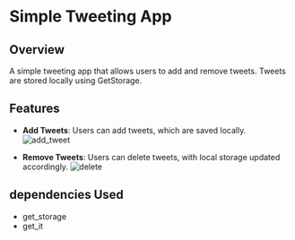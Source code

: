 # Simple Tweeting App

## Overview

A simple tweeting app that allows users to add and remove tweets. Tweets are stored locally using GetStorage.

## Features

- **Add Tweets**: Users can add tweets, which are saved locally.
  ![add_tweet](https://github.com/user-attachments/assets/38237d8f-a0a2-4e29-b071-863aebe296fc)

- **Remove Tweets**: Users can delete tweets, with local storage updated accordingly.
  ![delete](https://github.com/user-attachments/assets/9e63fbf9-c220-4e54-a48e-5fc651979932)


## dependencies Used

- get_storage
- get_it
